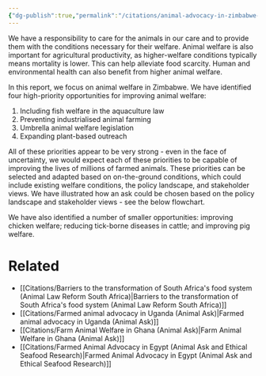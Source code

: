 ```yaml
---
{"dg-publish":true,"permalink":"/citations/animal-advocacy-in-zimbabwe-animal-ask/","tags":["africa","lower_middle_income_countries"],"created":"2025-10-23T17:42:44.589+01:00","updated":"2025-10-23T17:42:44.590+01:00"}
---
```


We have a responsibility to care for the animals in our care and to provide them with the conditions necessary for their welfare. Animal welfare is also important for agricultural productivity, as higher-welfare conditions typically means mortality is lower. This can help alleviate food scarcity. Human and environmental health can also benefit from higher animal welfare.

In this report, we focus on animal welfare in Zimbabwe. We have identified four high-priority opportunities for improving animal welfare:

1. Including fish welfare in the aquaculture law
2. Preventing industrialised animal farming
3. Umbrella animal welfare legislation
4. Expanding plant-based outreach

All of these priorities appear to be very strong - even in the face of uncertainty, we would expect each of these priorities to be capable of improving the lives of millions of farmed animals. These priorities can be selected and adapted based on on-the-ground conditions, which could include existing welfare conditions, the policy landscape, and stakeholder views. We have illustrated how an ask could be chosen based on the policy landscape and stakeholder views - see the below flowchart.

We have also identified a number of smaller opportunities: improving chicken welfare; reducing tick-borne diseases in cattle; and improving pig welfare.

# Related
- [[Citations/Barriers to the transformation of South Africa's food system (Animal Law Reform South Africa)\|Barriers to the transformation of South Africa's food system (Animal Law Reform South Africa)]]
- [[Citations/Farmed animal advocacy in Uganda (Animal Ask)\|Farmed animal advocacy in Uganda (Animal Ask)]]
- [[Citations/Farm Animal Welfare in Ghana (Animal Ask)\|Farm Animal Welfare in Ghana (Animal Ask)]]
- [[Citations/Farmed Animal Advocacy in Egypt (Animal Ask and Ethical Seafood Research)\|Farmed Animal Advocacy in Egypt (Animal Ask and Ethical Seafood Research)]]